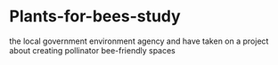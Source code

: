 # Plants-for-bees-study
the local government environment agency and have taken on a project about creating pollinator bee-friendly spaces

